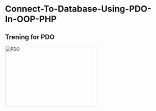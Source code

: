 # Connect-To-Database-Using-PDO-In-OOP-PHP

<h2>Trening for PDO</h2>

<img border="0" alt="PDO" src="https://codingcyber.org/wp-content/uploads/2017/12/php-pdo-1024x576.jpg?x23008" width="300" height="200">
